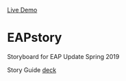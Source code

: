 [Live Demo](https://eaptsd.github.io/24f402c1-271d-4361-a6b3-2ad3a1fcffe1/)

# EAPstory
Storyboard for EAP Update Spring 2019

Story Guide <a href="https://docs.google.com/presentation/d/1w_kiLMdA3DkzOUmmjyfGpwCKlzVvRZio2qKDVBepsHs/edit?usp=sharing">deck</a>
